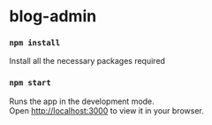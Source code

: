 # blog-admin
### `npm install`
Install all the necessary packages required
### `npm start`
Runs the app in the development mode.\
Open [http://localhost:3000](http://localhost:3000) to view it in your browser.
